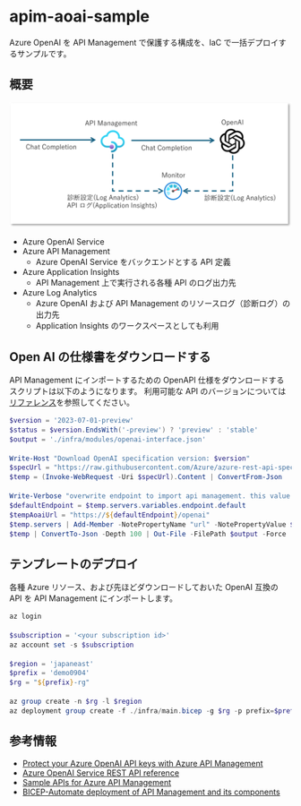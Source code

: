 # apim-aoai-sample

Azure OpenAI を API Management で保護する構成を、IaC で一括デプロイするサンプルです。

## 概要

![overview](./images/overview.png)

- Azure OpenAI Service 
- Azure API Management
    - Azure OpenAI Service をバックエンドとする API 定義
- Azure Application Insights
    - API Management 上で実行される各種 API のログ出力先
- Azure Log Analytics
    - Azure OpenAI および API Management のリソースログ（診断ログ）の出力先
    - Application Insights のワークスペースとしても利用

## Open AI の仕様書をダウンロードする

API Management にインポートするための OpenAPI 仕様をダウンロードするスクリプトは以下のようになります。
利用可能な API のバージョンについては [リファレンス](https://learn.microsoft.com/ja-jp/azure/ai-services/openai/reference)を参照してください。

```powershell
$version = '2023-07-01-preview'
$status = $version.EndsWith('-preview') ? 'preview' : 'stable'
$output = './infra/modules/openai-interface.json'

Write-Host "Download OpenAI specification version: $version"
$specUrl = "https://raw.githubusercontent.com/Azure/azure-rest-api-specs/main/specification/cognitiveservices/data-plane/AzureOpenAI/inference/${status}/${version}/inference.json"
$temp = (Invoke-WebRequest -Uri $specUrl).Content | ConvertFrom-Json

Write-Verbose "overwrite endpoint to import api management. this value doesn't exists, but will be overwritten when bicep deployment"
$defaultEndpoint = $temp.servers.variables.endpoint.default
$tempAoaiUrl = "https://${defaultEndpoint}/openai"
$temp.servers | Add-Member -NotePropertyName "url" -NotePropertyValue $tempAoaiUrl -Force
$temp | ConvertTo-Json -Depth 100 | Out-File -FilePath $output -Force
```

## テンプレートのデプロイ

各種 Azure リソース、および先ほどダウンロードしておいた OpenAI 互換の API を API Management にインポートします。

```powershell
az login

$subscription = '<your subscription id>'
az account set -s $subscription

$region = 'japaneast'
$prefix = 'demo0904'
$rg = "${prefix}-rg"

az group create -n $rg -l $region
az deployment group create -f ./infra/main.bicep -g $rg -p prefix=$prefix region=$region aoaiRegion=$region
```


## 参考情報

- [Protect your Azure OpenAI API keys with Azure API Management](https://learn.microsoft.com/en-us/semantic-kernel/deploy/use-ai-apis-with-api-management)
- [Azure OpenAI Service REST API reference](https://learn.microsoft.com/en-us/azure/ai-services/openai/reference)
- [Sample APIs for Azure API Management](https://github.com/Azure-Samples/api-management-sample-apis)
- [BICEP-Automate deployment of API Management and its components](https://vinniejames.medium.com/bicep-automate-deployment-of-api-management-and-its-components-26e4b8aee28)
